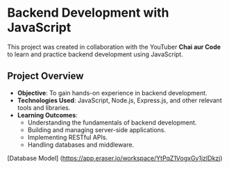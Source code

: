 # Backend Development with JavaScript

This project was created in collaboration with the YouTuber **Chai aur Code** to learn and practice backend development using JavaScript.

## Project Overview

- **Objective**: To gain hands-on experience in backend development.
- **Technologies Used**: JavaScript, Node.js, Express.js, and other relevant tools and libraries.
- **Learning Outcomes**:
  - Understanding the fundamentals of backend development.
  - Building and managing server-side applications.
  - Implementing RESTful APIs.
  - Handling databases and middleware.

[Database Model] (https://app.eraser.io/workspace/YtPqZ1VogxGy1jzIDkzj)